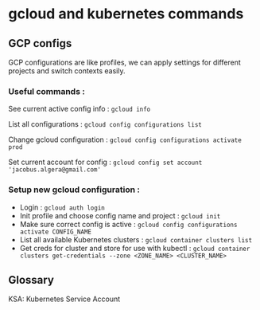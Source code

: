 # gcloud and kubernetes commands

## GCP configs
GCP configurations are like profiles, we can apply settings for different projects and
switch contexts easily.

### Useful commands :

See current active config info : `gcloud info`

List all configurations : `gcloud config configurations list`

Change gcloud configuration : `gcloud config configurations activate prod`

Set current account for config : `gcloud config set account 'jacobus.algera@gmail.com'`

### Setup new gcloud configuration :
- Login : `gcloud auth login`
- Init profile and choose config name and project : `gcloud init`
- Make sure correct config is active : `gcloud config configurations activate CONFIG_NAME`
- List all available Kubernetes clusters : `gcloud container clusters list` 
- Get creds for cluster and store for use with kubectl : `gcloud container clusters get-credentials --zone <ZONE_NAME> <CLUSTER_NAME>`

## Glossary

KSA: Kubernetes Service Account
